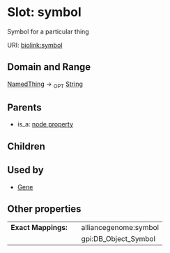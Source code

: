 
# Slot: symbol


Symbol for a particular thing

URI: [biolink:symbol](https://w3id.org/biolink/vocab/symbol)


## Domain and Range

[NamedThing](NamedThing.md) ->  <sub>OPT</sub> [String](types/String.md)

## Parents

 *  is_a: [node property](node_property.md)

## Children


## Used by

 * [Gene](Gene.md)

## Other properties

|  |  |  |
| --- | --- | --- |
| **Exact Mappings:** | | alliancegenome:symbol |
|  | | gpi:DB_Object_Symbol |

